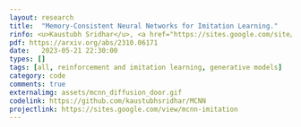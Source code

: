 ```yaml
---
layout: research
title:  "Memory-Consistent Neural Networks for Imitation Learning."
rinfo: <u>Kaustubh Sridhar</u>, <a href="https://sites.google.com/site/duttasouradeep39/">Souradeep Dutta</a>, <a href="https://www.seas.upenn.edu/~dineshj/">Dinesh Jayaraman</a>, <a href="https://www.seas.upenn.edu/~weimerj/research.html">James Weimer</a>, <a href="https://www.cis.upenn.edu/~lee/home/index.shtml">Insup Lee</a>. <ul>➥ International Conference on Learning Representations (ICLR) 2024.</ul> 
pdf: https://arxiv.org/abs/2310.06171
date:   2023-05-21 22:30:00
types: []
tags: [all, reinforcement and imitation learning, generative models]
category: code
comments: true
externalimg: assets/mcnn_diffusion_door.gif
codelink: https://github.com/kaustubhsridhar/MCNN
projectlink: https://sites.google.com/view/mcnn-imitation
---
```

